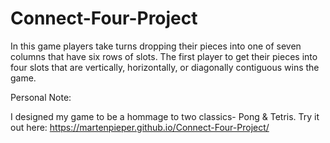 # Connect-Four-Project
In this game players take turns dropping their pieces into one of seven columns that have six rows of slots. 
The first player to get their pieces into four slots that are vertically, horizontally, or diagonally contiguous wins the game.


Personal Note: 

I designed my game to be a hommage to two classics- Pong & Tetris.
Try it out here: https://martenpieper.github.io/Connect-Four-Project/
